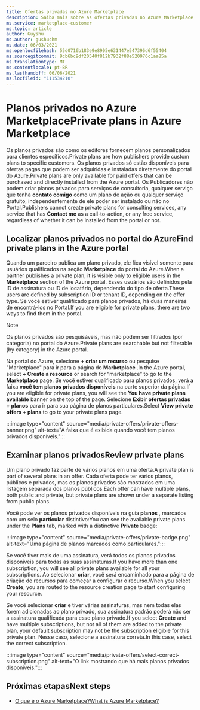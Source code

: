 ```yaml
---
title: Ofertas privadas no Azure Marketplace
description: Saiba mais sobre as ofertas privadas no Azure Marketplace.
ms.service: marketplace-customer
ms.topic: article
author: Guyshu
ms.author: gushuchm
ms.date: 06/03/2021
ms.openlocfilehash: 55d0716b183e9e8905e631447e547396d6f55404
ms.sourcegitcommit: 9cb6bc9df20540f812b7932f88e520976c1aa85a
ms.translationtype: MT
ms.contentlocale: pt-BR
ms.lasthandoff: 06/06/2021
ms.locfileid: "111534210"
---
```

# <a name="private-plans-in-azure-marketplace"></a><span data-ttu-id="1acf1-103">Planos privados no Azure Marketplace</span><span class="sxs-lookup"><span data-stu-id="1acf1-103">Private plans in Azure Marketplace</span></span>

<span data-ttu-id="1acf1-104">Os planos privados são como os editores fornecem planos personalizados para clientes específicos.</span><span class="sxs-lookup"><span data-stu-id="1acf1-104">Private plans are how publishers provide custom plans to specific customers.</span></span> <span data-ttu-id="1acf1-105">Os planos privados só estão disponíveis para ofertas pagas que podem ser adquiridas e instaladas diretamente do portal do Azure.</span><span class="sxs-lookup"><span data-stu-id="1acf1-105">Private plans are only available for paid offers that can be purchased and directly installed from the Azure portal.</span></span> <span data-ttu-id="1acf1-106">Os Publicadores não podem criar planos privados para serviços de consultoria, qualquer serviço que tenha **contato comigo** como um plano de ação ou qualquer serviço gratuito, independentemente de ele poder ser instalado ou não no Portal.</span><span class="sxs-lookup"><span data-stu-id="1acf1-106">Publishers cannot create private plans for consulting services, any service that has **Contact me** as a call-to-action, or any free service, regardless of whether it can be installed from the portal or not.</span></span>

## <a name="find-private-plans-in-the-azure-portal"></a><span data-ttu-id="1acf1-107">Localizar planos privados no portal do Azure</span><span class="sxs-lookup"><span data-stu-id="1acf1-107">Find private plans in the Azure portal</span></span>

<span data-ttu-id="1acf1-108">Quando um parceiro publica um plano privado, ele fica visível somente para usuários qualificados na seção **Marketplace** do portal do Azure.</span><span class="sxs-lookup"><span data-stu-id="1acf1-108">When a partner publishes a private plan, it is visible only to eligible users in the **Marketplace** section of the Azure portal.</span></span> <span data-ttu-id="1acf1-109">Esses usuários são definidos pela ID de assinatura ou ID de locatário, dependendo do tipo de oferta.</span><span class="sxs-lookup"><span data-stu-id="1acf1-109">These users are defined by subscription ID or tenant ID, depending on the offer type.</span></span> <span data-ttu-id="1acf1-110">Se você estiver qualificado para planos privados, há duas maneiras de encontrá-los no Portal.</span><span class="sxs-lookup"><span data-stu-id="1acf1-110">If you are eligible for private plans, there are two ways to find them in the portal.</span></span>

> [!NOTE]
> <span data-ttu-id="1acf1-111">Os planos privados são pesquisáveis, mas não podem ser filtrados (por categoria) no portal do Azure.</span><span class="sxs-lookup"><span data-stu-id="1acf1-111">Private plans are searchable but not filterable (by category) in the Azure portal.</span></span>

<span data-ttu-id="1acf1-112">Na portal do Azure, selecione **+ criar um recurso** ou pesquise "Marketplace" para ir para a página do **Marketplace** .</span><span class="sxs-lookup"><span data-stu-id="1acf1-112">In the Azure portal, select **+ Create a resource** or search for “marketplace” to go to the **Marketplace** page.</span></span> <span data-ttu-id="1acf1-113">Se você estiver qualificado para planos privados, verá a faixa **você tem planos privados disponíveis** na parte superior da página.</span><span class="sxs-lookup"><span data-stu-id="1acf1-113">If you are eligible for private plans, you will see the **You have private plans available** banner on the top of the page.</span></span> <span data-ttu-id="1acf1-114">Selecione **Exibir ofertas privadas + planos** para ir para sua página de planos particulares.</span><span class="sxs-lookup"><span data-stu-id="1acf1-114">Select **View private offers + plans** to go to your private plans page.</span></span>

:::image type="content" source="media/private-offers/private-offers-banner.png" alt-text="A faixa que é exibida quando você tem planos privados disponíveis.":::

## <a name="review-private-plans"></a><span data-ttu-id="1acf1-116">Examinar planos privados</span><span class="sxs-lookup"><span data-stu-id="1acf1-116">Review private plans</span></span>

<span data-ttu-id="1acf1-117">Um plano privado faz parte de vários planos em uma oferta.</span><span class="sxs-lookup"><span data-stu-id="1acf1-117">A private plan is part of several plans in an offer.</span></span> <span data-ttu-id="1acf1-118">Cada oferta pode ter vários planos, públicos e privados, mas os planos privados são mostrados em uma listagem separada dos planos públicos.</span><span class="sxs-lookup"><span data-stu-id="1acf1-118">Each offer can have multiple plans, both public and private, but private plans are shown under a separate listing from public plans.</span></span>

<span data-ttu-id="1acf1-119">Você pode ver os planos privados disponíveis na guia **planos** , marcados com um selo **particular** distintivo:</span><span class="sxs-lookup"><span data-stu-id="1acf1-119">You can see the available private plans under the **Plans** tab, marked with a distinctive **Private** badge:</span></span>

:::image type="content" source="media/private-offers/private-badge.png" alt-text="Uma página de planos marcados como particulares.":::

<span data-ttu-id="1acf1-121">Se você tiver mais de uma assinatura, verá todos os planos privados disponíveis para todas as suas assinaturas.</span><span class="sxs-lookup"><span data-stu-id="1acf1-121">If you have more than one subscription, you will see all private plans available for all your subscriptions.</span></span> <span data-ttu-id="1acf1-122">Ao selecionar **criar**, você será encaminhado para a página de criação de recursos para começar a configurar o recurso.</span><span class="sxs-lookup"><span data-stu-id="1acf1-122">When you select **Create**, you are routed to the resource creation page to start configuring your resource.</span></span>

<span data-ttu-id="1acf1-123">Se você selecionar **criar** e tiver várias assinaturas, mas nem todas elas forem adicionadas ao plano privado, sua assinatura padrão poderá não ser a assinatura qualificada para esse plano privado.</span><span class="sxs-lookup"><span data-stu-id="1acf1-123">If you select **Create** and have multiple subscriptions, but not all of them are added to the private plan, your default subscription may not be the subscription eligible for this private plan.</span></span> <span data-ttu-id="1acf1-124">Nesse caso, selecione a assinatura correta.</span><span class="sxs-lookup"><span data-stu-id="1acf1-124">In this case, select the correct subscription.</span></span>

:::image type="content" source="media/private-offers/select-correct-subscription.png" alt-text="O link mostrando que há mais planos privados disponíveis.":::

## <a name="next-steps"></a><span data-ttu-id="1acf1-126">Próximas etapas</span><span class="sxs-lookup"><span data-stu-id="1acf1-126">Next steps</span></span>

- [<span data-ttu-id="1acf1-127">O que é o Azure Marketplace?</span><span class="sxs-lookup"><span data-stu-id="1acf1-127">What is Azure Marketplace?</span></span>](azure-marketplace-overview.md)
